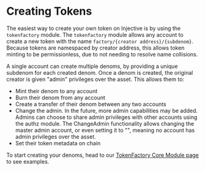# Creating Tokens

The easiest way to create your own token on Injective is by using the `tokenfactory` module. The `tokenfactory` module allows any account to create a new token with the name `factory/{creator address}/{subdenom}`. Because tokens are namespaced by creator address, this allows token minting to be permissionless, due to not needing to resolve name collisions.

A single account can create multiple denoms, by providing a unique subdenom for each created denom. Once a denom is created, the original creator is given "admin" privileges over the asset. This allows them to:

* Mint their denom to any account
* Burn their denom from any account
* Create a transfer of their denom between any two accounts
* Change the admin. In the future, more admin capabilities may be added. Admins can choose to share admin privileges with other accounts using the authz module. The ChangeAdmin functionality allows changing the master admin account, or even setting it to "", meaning no account has admin privileges over the asset.
* Set their token metadata on chain

To start creating your denoms, head to our [TokenFactory Core Module page ](../../core-modules/token-factory.md)to see examples.
